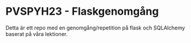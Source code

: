 # PVSPYH23 - Flaskgenomgång

Detta är ett repo med en genomgång/repetition på flask och SQLAlchemy baserat på våra lektioner.